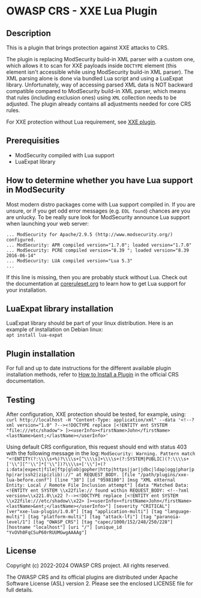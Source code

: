 # OWASP CRS - XXE Lua Plugin

## Description

This is a plugin that brings protection against XXE attacks to CRS.

The plugin is replacing ModSecurity build-in XML parser with a custom one, which
allows it to scan for XXE payloads inside `DOCTYPE` element (this element isn't
accessible while using ModSecurity build-in XML parser). The XML parsing alone
is done via bundled Lua script and using a LuaExpat library. Unfortunately, way
of accessing parsed XML data is NOT backward compatible compared to ModSecurity
build-in XML parser, which means that rules (including exclusion ones) using
`XML` collection needs to be adjusted. The plugin already contains all
adjustments needed for core CRS rules.

For XXE protection without Lua requirement, see [XXE plugin](https://github.com/coreruleset/xxe-plugin).

## Prerequisities

 * ModSecurity compiled with Lua support
 * LuaExpat library

## How to determine whether you have Lua support in ModSecurity

Most modern distro packages come with Lua support compiled in. If you are
unsure, or if you get odd error messages (e.g. `EOL found`) chances are you are
unlucky. To be really sure look for ModSecurity announce Lua support when
launching your web server:

```
... ModSecurity for Apache/2.9.5 (http://www.modsecurity.org/) configured.
... ModSecurity: APR compiled version="1.7.0"; loaded version="1.7.0"
... ModSecurity: PCRE compiled version="8.39 "; loaded version="8.39 2016-06-14"
... ModSecurity: LUA compiled version="Lua 5.3"
...
```

If this line is missing, then you are probably stuck without Lua. Check out the
documentation at [coreruleset.org](https://coreruleset.org/docs) to learn how to
get Lua support for your installation.

## LuaExpat library installation

LuaExpat library should be part of your linux distribution. Here is an example
of installation on Debian linux:  
`apt install lua-expat`

## Plugin installation

For full and up to date instructions for the different available plugin
installation methods, refer to [How to Install a Plugin](https://coreruleset.org/docs/concepts/plugins/#how-to-install-a-plugin)
in the official CRS documentation.

## Testing

After configuration, XXE protection should be tested, for example, using:  
`curl http://localhost -H "Content-Type: application/xml" --data '<!--?xml version="1.0" ?--><!DOCTYPE replace [<!ENTITY ent SYSTEM "file:///etc/shadow"> ]><userInfo><firstName>John</firstName><lastName>&ent;</lastName></userInfo>'`

Using default CRS configuration, this request should end with status 403 with
the following message in the log:
`ModSecurity: Warning. Pattern match "<!ENTITY(?:\\\\s+%)?\\\\s+[^\\\\s]+\\\\s+(?:SYSTEM|PUBLIC)(?:\\\\s+['\\"][^'\\"]*['\\"])?\\\\s+['\\"]+(?i:data|expect|file|ftp|glob|gopher|http|https|jar|jdbc|ldap|ogg|phar|php|rar|ssh2|zip|zlib)://" at REQUEST_BODY. [file "/path/plugins/xxe-lua-before.conf"] [line "38"] [id "9598100"] [msg "XML eXternal Entity: Local / Remote File Inclusion attempt"] [data "Matched Data: <!ENTITY ent SYSTEM \\x22file:// found within REQUEST_BODY: <!--?xml version=\\x221.0\\x22 ?--><!DOCTYPE replace [<!ENTITY ent SYSTEM \\x22file:///etc/shadow\\x22> ]><userInfo><firstName>John</firstName><lastName>&ent;</lastName></userInfo>"] [severity "CRITICAL"] [ver"xxe-lua-plugin/1.0.0"] [tag "application-multi"] [tag "language-multi"] [tag "platform-multi"] [tag "attack-lfi"] [tag "paranoia-level/1"] [tag "OWASP_CRS"] [tag "capec/1000/152/248/250/228"] [hostname "localhost"] [uri "/"] [unique_id "YvOVh0FqCSuP60rRUUMGwgAAAAg"]`

## License

Copyright (c) 2022-2024 OWASP CRS project. All rights reserved.

The OWASP CRS and its official plugins are distributed
under Apache Software License (ASL) version 2. Please see the enclosed LICENSE
file for full details.
